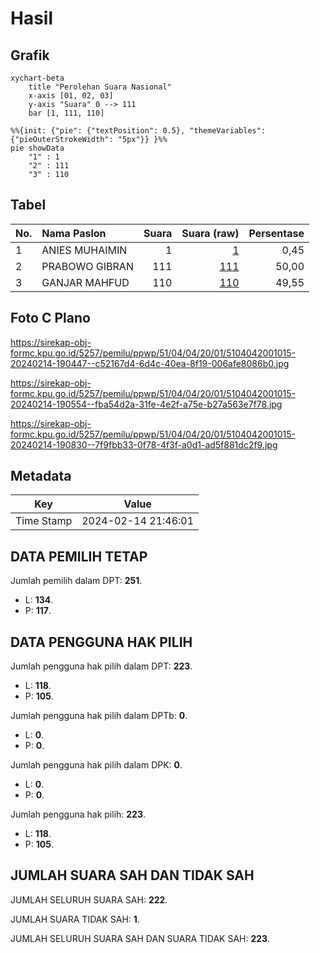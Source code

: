 # Hasil

## Grafik

```mermaid
xychart-beta
    title "Perolehan Suara Nasional"
    x-axis [01, 02, 03]
    y-axis "Suara" 0 --> 111
    bar [1, 111, 110]
```

```mermaid
%%{init: {"pie": {"textPosition": 0.5}, "themeVariables": {"pieOuterStrokeWidth": "5px"}} }%%
pie showData
    "1" : 1
    "2" : 111
    "3" : 110
```

## Tabel

| No. | Nama Paslon    | Suara | Suara (raw) | Persentase |
|:--- |:-------------- | -----:| -----------:| ----------:|
| 1   | ANIES MUHAIMIN | 1     | [1][p-1]    | 0,45       |
| 2   | PRABOWO GIBRAN | 111   | [111][p-2]  | 50,00      |
| 3   | GANJAR MAHFUD  | 110   | [110][p-3]  | 49,55      |


[p-1]: https://github.com/gigit-pemilu/pemilu-2024/blob/main/pilpres/hitung-suara/sub/51-bali/sub/04-gianyar/sub/04-tampaksiring/sub/2001-pejeng/sub/015-tps/sub/paslon-1.txt
[p-2]: https://github.com/gigit-pemilu/pemilu-2024/blob/main/pilpres/hitung-suara/sub/51-bali/sub/04-gianyar/sub/04-tampaksiring/sub/2001-pejeng/sub/015-tps/sub/paslon-2.txt
[p-3]: https://github.com/gigit-pemilu/pemilu-2024/blob/main/pilpres/hitung-suara/sub/51-bali/sub/04-gianyar/sub/04-tampaksiring/sub/2001-pejeng/sub/015-tps/sub/paslon-3.txt

## Foto C Plano

https://sirekap-obj-formc.kpu.go.id/5257/pemilu/ppwp/51/04/04/20/01/5104042001015-20240214-190447--c52167d4-6d4c-40ea-8f19-006afe8086b0.jpg

https://sirekap-obj-formc.kpu.go.id/5257/pemilu/ppwp/51/04/04/20/01/5104042001015-20240214-190554--fba54d2a-31fe-4e2f-a75e-b27a563e7f78.jpg

https://sirekap-obj-formc.kpu.go.id/5257/pemilu/ppwp/51/04/04/20/01/5104042001015-20240214-190830--7f9fbb33-0f78-4f3f-a0d1-ad5f881dc2f9.jpg


## Metadata

| Key        | Value               |
| ---------- | ------------------- |
| Time Stamp | 2024-02-14 21:46:01 |


## DATA PEMILIH TETAP

Jumlah pemilih dalam DPT: **251**.
 * L: **134**.
 * P: **117**.

## DATA PENGGUNA HAK PILIH

Jumlah pengguna hak pilih dalam DPT: **223**.
 * L: **118**.
 * P: **105**.

Jumlah pengguna hak pilih dalam DPTb: **0**.
 * L: **0**.
 * P: **0**.

Jumlah pengguna hak pilih dalam DPK: **0**.
 * L: **0**.
 * P: **0**.

Jumlah pengguna hak pilih: **223**.
 * L: **118**.
 * P: **105**.

## JUMLAH SUARA SAH DAN TIDAK SAH

JUMLAH SELURUH SUARA SAH: **222**.

JUMLAH SUARA TIDAK SAH: **1**.

JUMLAH SELURUH SUARA SAH DAN SUARA TIDAK SAH: **223**.


